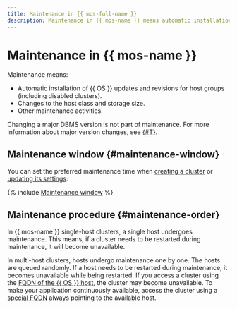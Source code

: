 ```yaml
---
title: Maintenance in {{ mos-full-name }}
description: Maintenance in {{ mos-name }} means automatic installation of updates and fixes for your database hosts (including disabled clusters), changes to the host class and storage size, and other maintenance activities.
---
```


# Maintenance in {{ mos-name }}

Maintenance means:

* Automatic installation of {{ OS }} updates and revisions for host groups (including disabled clusters).
* Changes to the host class and storage size.
* Other maintenance activities.

Changing a major DBMS version is not part of maintenance. For more information about major version changes, see [{#T}](../operations/cluster-version-update.md).

## Maintenance window {#maintenance-window}

You can set the preferred maintenance time when [creating a cluster](../operations/cluster-create.md) or [updating its settings](../operations/update.md):

{% include [Maintenance window](../../_includes/mdb/maintenance-window.md) %}

## Maintenance procedure {#maintenance-order}

In {{ mos-name }} single-host clusters, a single host undergoes maintenance. This means, if a cluster needs to be restarted during maintenance, it will become unavailable.

In multi-host clusters, hosts undergo maintenance one by one. The hosts are queued randomly. If a host needs to be restarted during maintenance, it becomes unavailable while being restarted. If you access a cluster using the [FQDN of the {{ OS }} host](../operations/connect.md#fqdn), the cluster may become unavailable. To make your application continuously available, access the cluster using a [special FQDN](../operations/connect.md#special-fqdns) always pointing to the available host.
